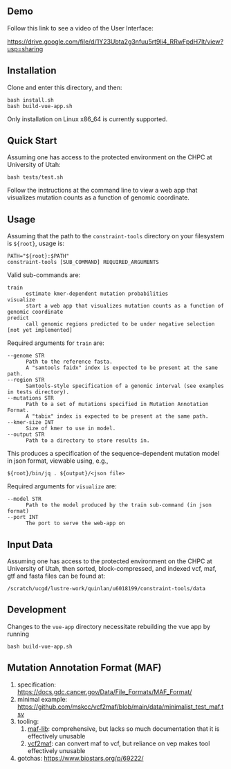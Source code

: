 ## Demo 

Follow this link to see a video of the User Interface: 

https://drive.google.com/file/d/1Y23Ubta2g3nfuu5rt9li4_RRwFpdH7lt/view?usp=sharing

## Installation

Clone and enter this directory, and then: 

```
bash install.sh 
bash build-vue-app.sh
```
Only installation on Linux x86_64 is currently supported.

## Quick Start 

Assuming one has access to the protected environment on the CHPC at University of Utah: 

```
bash tests/test.sh
```

Follow the instructions at the command line to view a web app that visualizes mutation counts as a function of genomic coordinate.  

## Usage

Assuming that the path to the `constraint-tools` directory on your filesystem is `${root}`, usage is:

```
PATH="${root}:$PATH"
constraint-tools [SUB_COMMAND] REQUIRED_ARGUMENTS
```

Valid sub-commands are: 

```
train 
      estimate kmer-dependent mutation probabilities 
visualize
      start a web app that visualizes mutation counts as a function of genomic coordinate
predict
      call genomic regions predicted to be under negative selection [not yet implemented]
```

Required arguments for `train` are:

```
--genome STR
      Path to the reference fasta. 
      A "samtools faidx" index is expected to be present at the same path. 
--region STR 
      Samtools-style specification of a genomic interval (see examples in tests directory).
--mutations STR 
      Path to a set of mutations specified in Mutation Annotation Format.
      A "tabix" index is expected to be present at the same path.
--kmer-size INT
      Size of kmer to use in model. 
--output STR 
      Path to a directory to store results in. 
```

This produces a specification of the sequence-dependent mutation model in json format, viewable using, e.g., 
```
${root}/bin/jq . ${output}/<json file> 
```

Required arguments for `visualize` are:

```
--model STR
      Path to the model produced by the train sub-command (in json format)
--port INT 
      The port to serve the web-app on
```
      
## Input Data

Assuming one has access to the protected environment on the CHPC at University of Utah, 
then sorted, block-compressed, and indexed vcf, maf, gtf and fasta files can be found at: 

```
/scratch/ucgd/lustre-work/quinlan/u6018199/constraint-tools/data
```

## Development 

Changes to the `vue-app` directory necessitate rebuilding the vue app by running 

```
bash build-vue-app.sh 
```

## Mutation Annotation Format (MAF) 

1. specification: https://docs.gdc.cancer.gov/Data/File_Formats/MAF_Format/
2. minimal example: https://github.com/mskcc/vcf2maf/blob/main/data/minimalist_test_maf.tsv
3. tooling: 
    1. [maf-lib](https://github.com/NCI-GDC/maf-lib): comprehensive, but lacks so much documentation that it is effectively unusable
    2. [vcf2maf](https://github.com/mskcc/vcf2maf): can convert maf to vcf, but reliance on vep makes tool effectively unusable
4. gotchas: https://www.biostars.org/p/69222/


